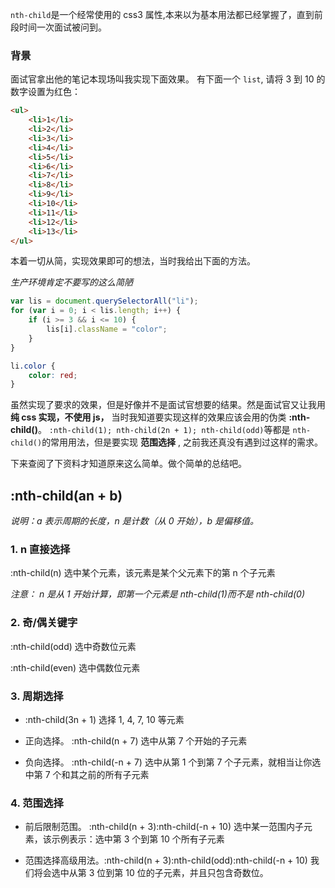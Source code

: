 `nth-child`是一个经常使用的 css3 属性,本来以为基本用法都已经掌握了，直到前段时间一次面试被问到。

### 背景

面试官拿出他的笔记本现场叫我实现下面效果。
有下面一个 `list`, 请将 3 到 10 的数字设置为红色：

```html
<ul>
    <li>1</li>
    <li>2</li>
    <li>3</li>
    <li>4</li>
    <li>5</li>
    <li>6</li>
    <li>7</li>
    <li>8</li>
    <li>9</li>
    <li>10</li>
    <li>11</li>
    <li>12</li>
    <li>13</li>
</ul>
```

本着一切从简，实现效果即可的想法，当时我给出下面的方法。

_生产环境肯定不要写的这么简陋_

```js
var lis = document.querySelectorAll("li");
for (var i = 0; i < lis.length; i++) {
    if (i >= 3 && i <= 10) {
        lis[i].className = "color";
    }
}
```

```css
li.color {
    color: red;
}
```

虽然实现了要求的效果，但是好像并不是面试官想要的结果。然是面试官又让我用 **纯 css 实现，不使用 js，** 当时我知道要实现这样的效果应该会用的伪类 **:nth-child()**。
`:nth-child(1); nth-child(2n + 1); nth-child(odd)`等都是 `nth-child()`的常用用法，但是要实现 **范围选择** , 之前我还真没有遇到过这样的需求。

下来查阅了下资料才知道原来这么简单。做个简单的总结吧。

## :nth-child(an + b)

_说明：a 表示周期的长度，n 是计数（从 0 开始），b 是偏移值。_

### 1. n 直接选择

:nth-child(n) 选中某个元素，该元素是某个父元素下的第 n 个子元素

_注意： n 是从 1 开始计算，即第一个元素是 nth-child(1)而不是 nth-child(0)_

### 2. 奇/偶关键字

:nth-child(odd) 选中奇数位元素

:nth-child(even) 选中偶数位元素

### 3. 周期选择

-   :nth-child(3n + 1) 选择 1, 4, 7, 10 等元素

-   正向选择。 :nth-child(n + 7) 选中从第 7 个开始的子元素

-   负向选择。 :nth-child(-n + 7) 选中从第 1 个到第 7 个子元素，就相当让你选中第 7 个和其之前的所有子元素

### 4. 范围选择

-   前后限制范围。 :nth-child(n + 3):nth-child(-n + 10) 选中某一范围内子元素，该示例表示：选中第 3 个到第 10 个所有子元素

-   范围选择高级用法。:nth-child(n + 3):nth-child(odd):nth-child(-n + 10)
    我们将会选中从第 3 位到第 10 位的子元素，并且只包含奇数位。
